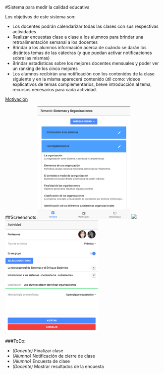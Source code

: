 #Sistema para medir la calidad educativa

Los objetivos de este sistema son:
* Los docentes podrán calendarizar todas las clases con sus respectivas actividades
* Realizar encuestas clase a clase a los alumnos para brindar una retroalimentación semanal a los docentes
* Brindar a los alumnos información acerca de cuándo se darán los distintos temas de las cátedras (y que puedan activar notificaciones sobre las mismas)
* Brindar estadísticas sobre los mejores docentes mensuales y poder ver un ranking de los cinco mejores
* Los alumnos recibirán una notificación con los contenidos de la clase siguiente y en la misma aparecerá contenido útil como: videos explicativos de temas complementarios, breve introducción al tema, recursos necesarios para cada actividad.

<a href="https://mpccolorado.github.io/calidadEducativa/index.html#/">Motivación</a>


##Screenshots
<img src="src/assets/imgs/temario.png" width="300">
<img src="src/assets/imgs/planificación.png" width="300">
<img src="src/assets/imgs/nueva_actividad.png" width="300">

###ToDo:
* _(Docente)_ Finalizar clase
* _(Alumno)_  Notificación de cierre de clase
* _(Alumno)_  Encuesta de clase
* _(Docente)_ Mostrar resultados de la encuesta
